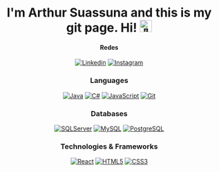 <h1 align="center">I'm Arthur Suassuna and this is my git page. Hi! <img src="https://github-production-user-asset-6210df.s3.amazonaws.com/24524555/238178097-766d336d-b87d-44ba-807c-c51de2bc6b4d.gif" width="28px" alt="👋"></h1>

<div align="center">

#### Redes
[![Linkedin](https://img.shields.io/badge/LinkedIn-0077B5?style=for-the-badge&logo=linkedin&logoColor=white)](https://github.com/ArthurSMA)
[![Instagram](https://img.shields.io/badge/Instagram-E4405F?style=for-the-badge&logo=instagram&logoColor=white)](https://github.com/ArthurSMA)
### Languages
[![Java](https://img.shields.io/badge/java-black?style=for-the-badge&logo=openjdk)](https://github.com/ArthurSMA)
[![C#](https://img.shields.io/badge/csharp-black?style=for-the-badge&logo=csharp)](https://github.com/ArthurSMA)
[![JavaScript](https://img.shields.io/badge/javascript-black?style=for-the-badge&logo=javascript)](https://github.com/ArthurSMA)
[![Git](https://img.shields.io/badge/git-black?style=for-the-badge&logo=git)](https://github.com/ArthurSMA)   
### Databases
[![SQLServer](https://img.shields.io/badge/Microsoft%20SQL%20Server-black?style=for-the-badge&logo=microsoft%20sql%20server)](https://github.com/ArthurSMA)
[![MySQL](https://img.shields.io/badge/mysql-black.svg?style=for-the-badge&logo=mysql&logoColor=white)](https://github.com/ArthurSMA)
[![PostgreSQL](https://img.shields.io/badge/postgresql-black?style=for-the-badge&logo=postgresql)](https://github.com/ArthurSMA)
### Technologies & Frameworks
[![React](https://img.shields.io/badge/react-black?style=for-the-badge&logo=react)](https://github.com/ArthurSMA)
[![HTML5](https://img.shields.io/badge/html5-black?style=for-the-badge&logo=html5)](https://github.com/ArthurSMA)
[![CSS3](https://img.shields.io/badge/css3-black?style=for-the-badge&logo=css3)](https://github.com/ArthurSMA)

</div>
